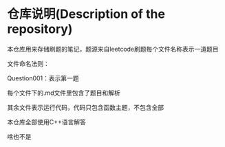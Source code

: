 # 仓库说明(Description of the repository)

本仓库用来存储刷题的笔记，题源来自leetcode刷题每个文件名称表示一道题目

文件命名法则：

Question001：表示第一题

每个文件下的.md文件里包含了题目和解析

其余文件表示运行代码，代码只包含函数主题，不包含全部

本仓库全部使用C++语言解答

啥也不是
